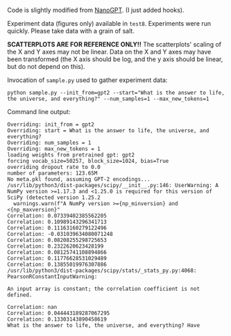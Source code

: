Code is slightly modified from [NanoGPT](https://github.com/karpathy/nanoGPT). (I just added hooks).

Experiment data (figures only) available in `test8`. Experiments were run quickly. Please take data with a grain of salt.

**SCATTERPLOTS ARE FOR REFERENCE ONLY!!** The scatterplots' scaling of the X and Y axes may not be linear. Data on the X and Y axes may have been transformed (the X axis should be log, and the y axis should be linear, but do not depend on this).

Invocation of `sample.py` used to gather experiment data:
```
python sample.py --init_from=gpt2 --start="What is the answer to life, the universe, and everything?" --num_samples=1 --max_new_tokens=1
```

Command line output:
```
Overriding: init_from = gpt2
Overriding: start = What is the answer to life, the universe, and everything?
Overriding: num_samples = 1
Overriding: max_new_tokens = 1
loading weights from pretrained gpt: gpt2
forcing vocab_size=50257, block_size=1024, bias=True
overriding dropout rate to 0.0
number of parameters: 123.65M
No meta.pkl found, assuming GPT-2 encodings...
/usr/lib/python3/dist-packages/scipy/__init__.py:146: UserWarning: A NumPy version >=1.17.3 and <1.25.0 is required for this version of SciPy (detected version 1.25.2
  warnings.warn(f"A NumPy version >={np_minversion} and <{np_maxversion}"
Correlation: 0.07339402385562205
Correlation: 0.10989143296341713
Correlation: 0.11163160279122496
Correlation: -0.031039634080071248
Correlation: 0.08208255298725653
Correlation: 0.2322620623428199
Correlation: 0.08125741108894866
Correlation: 0.11776628531029489
Correlation: 0.13855019976307886
/usr/lib/python3/dist-packages/scipy/stats/_stats_py.py:4068: PearsonRConstantInputWarning:

An input array is constant; the correlation coefficient is not defined.

Correlation: nan
Correlation: 0.044443189287067295
Correlation: 0.13303143890458619
What is the answer to life, the universe, and everything? Have
```
